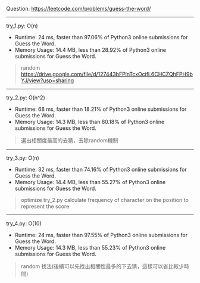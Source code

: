 Question: https://leetcode.com/problems/guess-the-word/

---

try_1.py: O(n)

* Runtime: 24 ms, faster than 97.06% of Python3 online submissions for Guess the Word.
* Memory Usage: 14.4 MB, less than 28.92% of Python3 online submissions for Guess the Word.

> random
> https://drive.google.com/file/d/127443bFPlnTcxOcifL6CHCZQhFPH9bYJ/view?usp=sharing

---

try_2.py: O(n^2)

* Runtime: 68 ms, faster than 18.21% of Python3 online submissions for Guess the Word.
* Memory Usage: 14.3 MB, less than 80.18% of Python3 online submissions for Guess the Word.

> 選出相關度最高的去猜，去除random機制

---

try_3.py: O(n)

* Runtime: 32 ms, faster than 74.16% of Python3 online submissions for Guess the Word.
* Memory Usage: 14.4 MB, less than 55.27% of Python3 online submissions for Guess the Word.

> optimize try_2.py
> calculate frequency of character on the position to represent the score

---

try_4.py: O(10)

* Runtime: 24 ms, faster than 97.55% of Python3 online submissions for Guess the Word.
* Memory Usage: 14.3 MB, less than 55.23% of Python3 online submissions for Guess the Word.

> random 找法(後續可以先找出相關性最多的下去猜，這樣可以省比較少時間)
